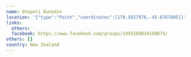 ```yaml
---
name: Otepoti Dunedin
location: '{"type":"Point","coordinates":[170.5027976,-45.8787605]}'
links:
  others: 
  facebook: https://www.facebook.com/groups/1959189834160074/
others: []
country: New Zealand
---
```

